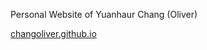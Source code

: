 Personal Website of Yuanhaur Chang (Oliver)  

[changoliver.github.io](https://changoliver.github.io)